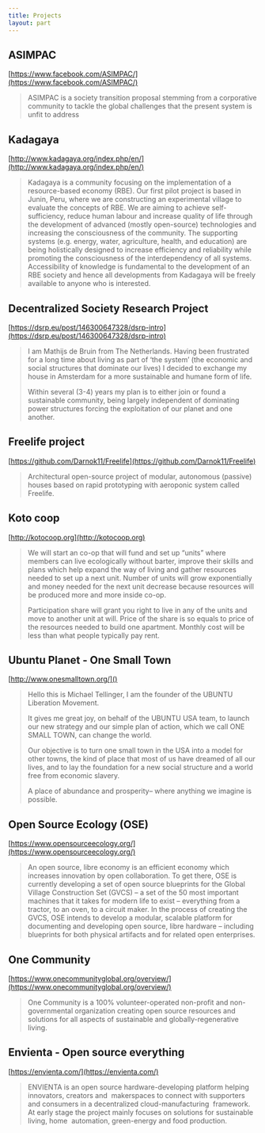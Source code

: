 ```yaml
---
title: Projects
layout: part
---
```

## ASIMPAC

[https://www.facebook.com/ASIMPAC/](https://www.facebook.com/ASIMPAC/)

> ASIMPAC is a society transition proposal stemming from a corporative community to tackle the global challenges that the present system is unfit to address

## Kadagaya

[http://www.kadagaya.org/index.php/en/](http://www.kadagaya.org/index.php/en/)

> Kadagaya is a community focusing on the implementation of a resource-based economy (RBE). Our first pilot project is based in Junin, Peru, where we are constructing an experimental village to evaluate the concepts of RBE. We are aiming to achieve self-sufficiency, reduce human labour and increase quality of life through the development of advanced (mostly open-source) technologies and increasing the consciousness of the community. The supporting systems (e.g. energy, water, agriculture, health, and education) are being holistically designed to increase efficiency and reliability while promoting the consciousness of the interdependency of all systems. Accessibility of knowledge is fundamental to the development of an RBE society and hence all developments from Kadagaya will be freely available to anyone who is interested.

## Decentralized Society Research Project

[https://dsrp.eu/post/146300647328/dsrp-intro](https://dsrp.eu/post/146300647328/dsrp-intro)

> I am Mathijs de Bruin from The Netherlands. Having been frustrated for a long time about living as part of ‘the system’ (the economic and social structures that dominate our lives) I decided to exchange my house in Amsterdam for a more sustainable and humane form of life. 
>
> Within several (3-4) years my plan is to either join or found a sustainable community, being largely independent of dominating power structures forcing the exploitation of our planet and one another. 

## Freelife project

[https://github.com/Darnok11/Freelife](https://github.com/Darnok11/Freelife)

> Architectural open-source project of modular, autonomous (passive) houses based on rapid prototyping with aeroponic system called Freelife.

## Koto coop

[http://kotocoop.org](http://kotocoop.org)

> We will start an co-op that will fund and set up “units” where members can live ecologically without barter, improve their skills and plans which help expand the way of living and gather resources needed to set up a next unit. Number of units will grow exponentially and money needed for the next unit decrease because resources will be produced more and more inside co-op.
>
> Participation share will grant you right to live in any of the units and move to another unit at will. Price of the share is so equals to price of the resources needed to build one apartment. Monthly cost will be less than what people typically pay rent.

## Ubuntu Planet - One Small Town

[http://www.onesmalltown.org/]()

> Hello this is Michael Tellinger, I am the founder of the UBUNTU Liberation Movement.
>
> It gives me great joy, on behalf of the UBUNTU USA team, to launch our new strategy and our simple plan of action, which we call ONE SMALL TOWN, can change the world.
>
> Our objective is to turn one small town in the USA into a model for other towns, the kind of place that most of us have dreamed of all our lives, and to lay the foundation for a new social structure and a world free from economic slavery.
>
> A place of abundance and prosperity– where anything we imagine is possible.

## Open Source Ecology (OSE)

[https://www.opensourceecology.org/](https://www.opensourceecology.org/)

> An open source, libre economy is an efficient economy which increases innovation by open collaboration. To get there, OSE is currently developing a set of open source blueprints for the Global Village Construction Set (GVCS) – a set of the 50 most important machines that it takes for modern life to exist – everything from a tractor, to an oven, to a circuit maker. In the process of creating the GVCS, OSE intends to develop a modular, scalable platform for documenting and developing open source, libre hardware – including blueprints for both physical artifacts and for related open enterprises.

## One Community

[https://www.onecommunityglobal.org/overview/](https://www.onecommunityglobal.org/overview/)

> One Community is a 100% volunteer-operated non-profit and non-governmental organization creating open source resources and solutions for all aspects of sustainable and globally-regenerative living.

## Envienta - Open source everything

[https://envienta.com/](https://envienta.com/)

> ENVIENTA is an open source hardware-developing platform helping innovators, creators and 
makerspaces to connect with supporters and consumers in a decentralized cloud-manufacturing 
framework. At early stage the project mainly focuses on solutions for sustainable living, home 
automation, green-energy and food production.
